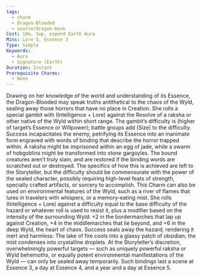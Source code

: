 ```yaml
---
tags:
  - charm
  - Dragon-Blooded
  - source/dragon-book
Cost: 10m, 1wp, expend Earth Aura
Mins: Lore 5, Essence 3
Type: Simple
Keywords:
  - Aura
  - Signature (Earth)
Duration: Instant
Prerequisite Charms:
  - None
---
```

Drawing on her knowledge of the world and understanding of its Essence, the Dragon-Blooded may speak truths antithetical to the chaos of the Wyld, sealing away those horrors that have no place in Creation. She rolls a special gambit with (Intelligence + Lore) against the Resolve of a raksha or other native of the Wyld within short range. The gambit’s difficulty is (higher of target’s Essence or Willpower); battle groups add (Size) to the difficulty. Success incapacitates the enemy, petrifying its Essence into an inanimate form engraved with words of binding that describe the horror trapped within. A raksha might be imprisoned within an egg of jade, while a swarm of hobgoblins might be transformed into stone gargoyles. The bound creatures aren’t truly slain, and are restored if the binding words are scratched out or destroyed. The specifics of how this is achieved are left to the Storyteller, but the difficulty should be commensurate with the power of the sealed character, possibly requiring high-level feats of strength, specially crafted artifacts, or sorcery to accomplish. This Charm can also be used on environmental features of the Wyld, such as a river of flames that lures in travelers with whispers, or a memory-eating mist. She rolls (Intelligence + Lore) against a difficulty equal to the base difficulty of the hazard or whatever roll is used to resist it, plus a modifier based on the intensity of the surrounding Wyld: +2 in the bordermarches that lap up against Creation, +4 in the middlemarches that lie beyond, and +6 in the deep Wyld, the heart of chaos. Success seals away the hazard, rendering it inert and harmless: The lake of fire cools into a glassy patch of obsidian; the mist condenses into crystalline droplets. At the Storyteller’s discretion, overwhelmingly powerful targets — such as uniquely powerful raksha or Wyld behemoths, or equally potent environmental manifestations of the Wyld — can only be sealed away temporarily. Such bindings last a scene at Essence 3, a day at Essence 4, and a year and a day at Essence 5.